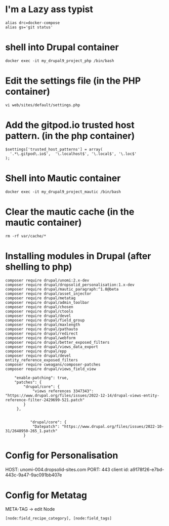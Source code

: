 # I'm a Lazy ass typist
```
alias drc=docker-compose
alias gs='git status'
```

# shell into Drupal container
```
docker exec -it my_drupal9_project_php /bin/bash
```

# Edit the settings file (in the PHP container)
```
vi web/sites/default/settings.php
```

# Add the gitpod.io trusted host pattern. (in the php container)
```
$settings['trusted_host_patterns'] = array(
  '.*\.gitpod\.io$',  '\.localhost$', '\.local$', '\.loc$'
);
```

# Shell into Mautic container
```
docker exec -it my_drupal9_project_mautic /bin/bash
```

# Clear the mautic cache (in the mautic container)
```
rm -rf var/cache/*
```

# Installing modules in Drupal (after shelling to php)
```
composer require drupal/unomi:2.x-dev
composer require drupal/dropsolid_personalisation:1.x-dev
composer require drupal/mautic_paragraph:^1.0@beta
composer require drupal/asset_injector
composer require drupal/metatag
composer require drupal/admin_toolbar
composer require drupal/chosen
composer require drupal/ctools
composer require drupal/devel
composer require drupal/field_group
composer require drupal/maxlength
composer require drupal/pathauto
composer require drupal/redirect
composer require drupal/webform
composer require drupal/better_exposed_filters
composer require drupal/views_data_export
composer require drupal/epp
composer require drupal/devel
entity_reference_exposed_filters
composer require cweagans/composer-patches
composer require drupal/views_field_view

  ```

        "enable-patching": true,
        "patches": {
            "drupal/core": {
                "views references 3347343": "https://www.drupal.org/files/issues/2022-12-14/drupal-views-entity-reference-filter-2429699-521.patch"
            }
         },


               "drupal/core": {
                "Datepatch": "https://www.drupal.org/files/issues/2022-10-31/2648950-265_1.patch"
            }


# Config for Personalisation
 HOST:         unomi-004.dropsolid-sites.com
 PORT:         443
 client id:    a9178f26-e7bd-443c-9a47-9ac091bb407e

# Config for Metatag
META-TAG -> edit Node
```
[node:field_recipe_category], [node:field_tags]
```